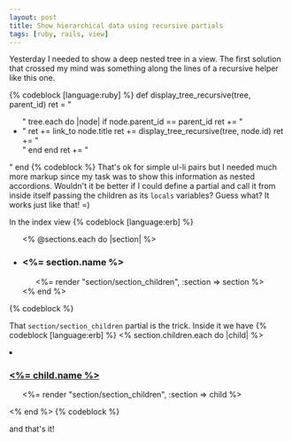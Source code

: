 ```yaml
---
layout: post
title: Show hierarchical data using recursive partials
tags: [ruby, rails, view]
---
```


Yesterday I needed to show a deep nested tree in a view. The first solution that crossed my mind was something along the lines of a recursive helper like this one.

{% codeblock [language:ruby] %}
def display_tree_recursive(tree, parent_id)
  ret = "<ul>"
  tree.each do |node|
    if node.parent_id == parent_id
      ret += "<li>"
      ret += link_to node.title
      ret += display_tree_recursive(tree, node.id)
      ret += "</li>"
    end
  end
  ret += "</ul>"
end
{% codeblock %}
That's ok for simple ul-li pairs but I needed much more markup since my task was to show this information as nested accordions. Wouldn't it be better if I could define a partial and call it from inside itself passing the children as its `locals` variables? Guess what? It works just like that! =)

In the index view
{% codeblock [language:erb] %}
<ul class="accordion">
    <% @sections.each do |section| %>
      <li>
        <h3><%= section.name %></h3>
        <div class="accordion-content">
          <ul class="accordion">
            <%= render "section/section_children", :section => section %>
          </ul>
        </div>
      </li>
    <% end %>
  </ul>
{% codeblock %}

That `section/section_children` partial is the trick. Inside it we have
{% codeblock [language:erb] %}
<% section.children.each do |child| %>
  <li>
    <h3 ><a href="#" class="header"><%= child.name %></a></h3>
      <div class="accordion-content">
        <ul class="accordion">
          <%= render "section/section_children", :section => child %>
        </ul>
      </div>
  </li>
<% end %>
{% codeblock %}

and that's it!




